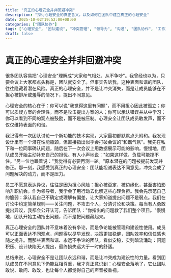 ```yaml
---
title: "真正的心理安全并非回避冲突"
description: "探讨心理安全的真正含义，以及如何在团队中建立真正的心理安全"
date: 2025-10-02T19:52:00+08:00
categories: ["团队协作"]
tags: ["心理安全", "团队建设", "冲突管理", "领导力", "沟通", "团队协作", "工作方法", "效率"]
draft: false
---
```


# 真正的心理安全并非回避冲突

很多团队容易把"心理安全"理解成"大家和气相处、从不争吵"。我曾经也以为，只要会议上大家都点头称是，团队就安全了。但事实告诉我，这种表面和谐的团队，往往隐藏着潜在风险。真正的心理安全，并不是让冲突消失，而是让成员能够在不担心被排斥或羞辱的情况下，提出不同意见。

心理安全的核心在于：你可以说"我觉得这里有问题"，而不用担心因此被孤立；你可以质疑方案的合理性，而不是攻击提出方案的人；你可以承认错误并从中学习；你可以看到不同的观点被鼓励，而不是被压制。心理安全让团队成员敢发声，而不仅仅维持表面的和谐。

我记得有一次团队讨论一个新功能的技术实现，大家最初都默默点头附和。我发现设计里有一个潜在性能瓶颈，但直接指出似乎会打破会议的"和谐气氛"。我先在私下和一位同事确认问题，随后在下一次会议上用数据展示可能的影响。慢慢地，团队成员开始主动补充自己的担忧。有人小声地说："如果这样做，负载可能撑不住。"另一位也跟着说："我觉得有必要再测一轮。"原本潜在的问题被提前发现并修正。那一刻，我感受到真正的心理安全：团队能坦诚表达不同意见，冲突变成了问题解决的动力，而不是压力。

员工不愿意表达异议，往往是因为担心风险：担心被否定、被边缘化，甚至害怕影响升职机会。作为领导者，我学会了用行动去化解这些心理负担。我会先示范自己的脆弱：承认我自己不确定或理解有偏差，让大家知道提出问题不是弱点。我们在讨论中约定简单规则——关注问题，不攻击个人，分清讨论和决策。每当有人勇敢提出异议，我都会公开认可，告诉团队："你指出的问题救了我们整个项目。"慢慢地，团队开始主动指出问题，而不是把问题藏起来。

真正心理安全的团队并不意味着没有争论，而是争论能被管理和建设性使用。成员可以正面表达不同观点，问题得以尽早发现，决策更加稳健，团队效率和信任感也随之提升。而那些表面和谐、永远不争论的团队，看似安稳，实则暗流涌动：问题积压、设计缺陷无人提出，最终损失远大于一时的舒适。

总结来说，心理安全不是让团队永远和谐，而是让冲突成为建设性的力量。看到团队成员在不同意见下仍能互相尊重，我才真正意识到：心理安全落地了，它让团队敢说、敢问、敢改，也让每个人都觉得自己的声音被重视。